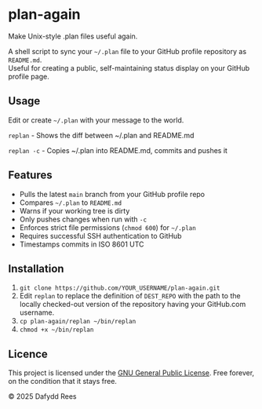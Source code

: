 # plan-again
Make Unix-style .plan files useful again.

A shell script to sync your `~/.plan` file to your GitHub profile repository as `README.md`.  
Useful for creating a public, self-maintaining status display on your GitHub profile page.

## Usage
Edit or create `~/.plan` with your message to the world.

``replan`` - Shows the diff between ~/.plan and README.md

``replan -c`` - Copies ~/.plan into README.md, commits and pushes it

## Features

- Pulls the latest `main` branch from your GitHub profile repo
- Compares `~/.plan` to `README.md`
- Warns if your working tree is dirty
- Only pushes changes when run with `-c`
- Enforces strict file permissions (`chmod 600`) for `~/.plan`
- Requires successful SSH authentication to GitHub
- Timestamps commits in ISO 8601 UTC

## Installation

1. ``git clone https://github.com/YOUR_USERNAME/plan-again.git``
2. Edit `replan` to replace the definition of `DEST_REPO` with the path to the locally checked-out version of the repository having your GitHub.com username. 
3. ``cp plan-again/replan ~/bin/replan``
4. ``chmod +x ~/bin/replan``

## Licence
This project is licensed under the [GNU General Public License](LICENSE).
Free forever, on the condition that it stays free.

© 2025 Dafydd Rees